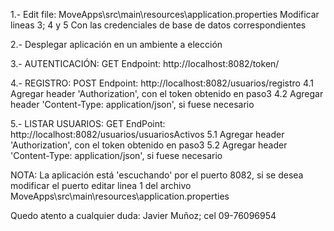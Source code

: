 

1.- Edit file: MoveApps\src\main\resources\application.properties
    Modificar lineas 3; 4 y 5 Con las credenciales de base de datos correspondientes
	
2.- Desplegar aplicación en un ambiente a elección

3.- AUTENTICACIÓN: GET
	Endpoint: http://localhost:8082/token/

4.- REGISTRO:	POST
	Endpoint: http://localhost:8082/usuarios/registro
	4.1 Agregar header 'Authorization', con el token obtenido en paso3
	4.2 Agregar header 'Content-Type: application/json', si fuese necesario

5.- LISTAR USUARIOS:	GET
	EndPoint: http://localhost:8082/usuarios/usuariosActivos
	5.1 Agregar header 'Authorization', con el token obtenido en paso3
	5.2 Agregar header 'Content-Type: application/json', si fuese necesario


NOTA: La aplicación está 'escuchando' por el puerto 8082, si se desea modificar el puerto 
	editar linea 1 del archivo MoveApps\src\main\resources\application.properties

 
Quedo atento a cualquier duda: Javier Muñoz; cel 09-76096954



